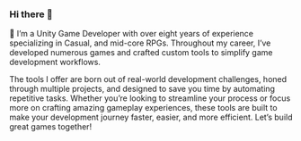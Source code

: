 ### Hi there 👋

👋 I’m a Unity Game Developer with over eight years of experience specializing in Casual, and mid-core RPGs. Throughout my career, I’ve developed numerous games and crafted custom tools to simplify game development workflows.

The tools I offer are born out of real-world development challenges, honed through multiple projects, and designed to save you time by automating repetitive tasks. Whether you’re looking to streamline your process or focus more on crafting amazing gameplay experiences, these tools are built to make your development journey faster, easier, and more efficient. Let’s build great games together!